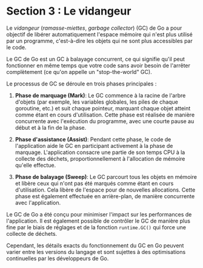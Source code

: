 # Section 3 : Le vidangeur

Le _vidangeur_ (_ramasse-miettes_, _garbage collector_) (GC) de Go a pour objectif de libérer automatiquement l'espace
mémoire qui n'est plus utilisé par un programme, c'est-à-dire les objets qui ne sont plus accessibles par le code.

Le GC de Go est un GC à balayage concurrent, ce qui signifie qu'il peut fonctionner en même temps que votre code sans
avoir besoin de l'arrêter complètement (ce qu'on appelle un "stop-the-world" GC).

Le processus de GC se déroule en trois phases principales :

1. **Phase de marquage (Mark)**: Le GC commence à la racine de l'arbre d'objets (par exemple, les variables globales,
   les piles de chaque goroutine, etc.) et suit chaque pointeur, marquant chaque objet atteint comme étant en cours
   d'utilisation. Cette phase est réalisée de manière concurrente avec l'exécution du programme, avec une courte pause
   au début et à la fin de la phase.

2. **Phase d'assistance (Assist)**: Pendant cette phase, le code de l'application aide le GC en participant activement à
   la phase de marquage. L'application consacre une partie de son temps CPU à la collecte des déchets,
   proportionnellement à l'allocation de mémoire qu'elle effectue.

3. **Phase de balayage (Sweep)**: Le GC parcourt tous les objets en mémoire et libère ceux qui n'ont pas été marqués
   comme étant en cours d'utilisation. Cela libère de l'espace pour de nouvelles allocations. Cette phase est également
   effectuée en arrière-plan, de manière concurrente avec l'application.

Le GC de Go a été conçu pour minimiser l'impact sur les performances de l'application. Il est également possible de
contrôler le GC de manière plus fine par le biais de réglages et de la fonction `runtime.GC()` qui force une collecte de
déchets.

Cependant, les détails exacts du fonctionnement du GC en Go peuvent varier entre les versions du langage et sont
sujettes à des optimisations continuelles par les développeurs de Go.
